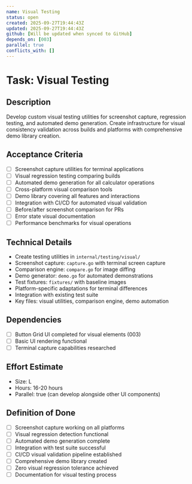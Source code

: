 ```yaml
---
name: Visual Testing
status: open
created: 2025-09-27T19:44:43Z
updated: 2025-09-27T19:44:43Z
github: [Will be updated when synced to GitHub]
depends_on: [003]
parallel: true
conflicts_with: []
---
```


# Task: Visual Testing

## Description
Develop custom visual testing utilities for screenshot capture, regression testing, and automated demo generation. Create infrastructure for visual consistency validation across builds and platforms with comprehensive demo library creation.

## Acceptance Criteria
- [ ] Screenshot capture utilities for terminal applications
- [ ] Visual regression testing comparing builds
- [ ] Automated demo generation for all calculator operations
- [ ] Cross-platform visual comparison tools
- [ ] Demo library covering all features and interactions
- [ ] Integration with CI/CD for automated visual validation
- [ ] Before/after screenshot comparison for PRs
- [ ] Error state visual documentation
- [ ] Performance benchmarks for visual operations

## Technical Details
- Create testing utilities in `internal/testing/visual/`
- Screenshot capture: `capture.go` with terminal screen capture
- Comparison engine: `compare.go` for image diffing
- Demo generator: `demo.go` for automated demonstrations
- Test fixtures: `fixtures/` with baseline images
- Platform-specific adaptations for terminal differences
- Integration with existing test suite
- Key files: visual utilities, comparison engine, demo automation

## Dependencies
- [ ] Button Grid UI completed for visual elements (003)
- [ ] Basic UI rendering functional
- [ ] Terminal capture capabilities researched

## Effort Estimate
- Size: L
- Hours: 16-20 hours
- Parallel: true (can develop alongside other UI components)

## Definition of Done
- [ ] Screenshot capture working on all platforms
- [ ] Visual regression detection functional
- [ ] Automated demo generation complete
- [ ] Integration with test suite successful
- [ ] CI/CD visual validation pipeline established
- [ ] Comprehensive demo library created
- [ ] Zero visual regression tolerance achieved
- [ ] Documentation for visual testing process
